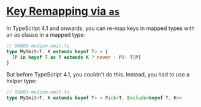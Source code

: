 # [Key Remapping via `as`][0]

In TypeScript 4.1 and onwards, you can re-map keys in mapped types with an as clause in a mapped type:

```ts
// 00003-medium-omit.ts
type MyOmit<T, K extends keyof T> = {
  [P in keyof T as P extends K ? never : P]: T[P]
}
```

But before TypeScript 4.1, you couldn't do this. Instead, you had to use a helper type:

```ts
// 00003-medium-omit.ts
type MyOmit<T, K extends keyof T> = Pick<T, Exclude<keyof T, K>>
```


[0]: https://www.typescriptlang.org/docs/handbook/2/mapped-types.html#key-remapping-via-as
